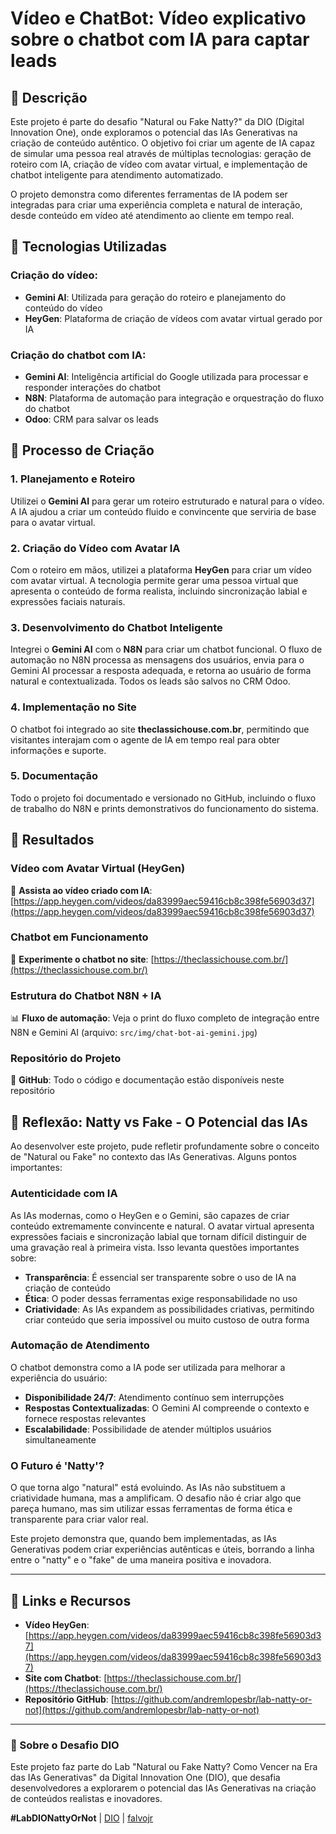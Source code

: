 # Vídeo e ChatBot: Vídeo explicativo sobre o chatbot com IA para captar leads

## 📒 Descrição

Este projeto é parte do desafio "Natural ou Fake Natty?" da DIO (Digital Innovation One), onde exploramos o potencial das IAs Generativas na criação de conteúdo autêntico.
O objetivo foi criar um agente de IA capaz de simular uma pessoa real através de múltiplas tecnologias: geração de roteiro com IA, criação de vídeo com avatar virtual, e implementação de chatbot inteligente para atendimento automatizado.

O projeto demonstra como diferentes ferramentas de IA podem ser integradas para criar uma experiência completa e natural de interação, desde conteúdo em vídeo até atendimento ao cliente em tempo real.

## 🤖 Tecnologias Utilizadas
### Criação do vídeo:
- **Gemini AI**: Utilizada para geração do roteiro e planejamento do conteúdo do vídeo
- **HeyGen**: Plataforma de criação de vídeos com avatar virtual gerado por IA

### Criação do chatbot com IA:
- **Gemini AI**: Inteligência artificial do Google utilizada para processar e responder interações do chatbot
- **N8N**: Plataforma de automação para integração e orquestração do fluxo do chatbot
- **Odoo**: CRM para salvar os leads

## 🧐 Processo de Criação

### 1. Planejamento e Roteiro
Utilizei o **Gemini AI** para gerar um roteiro estruturado e natural para o vídeo. A IA ajudou a criar um conteúdo fluido e convincente que serviria de base para o avatar virtual.

### 2. Criação do Vídeo com Avatar IA
Com o roteiro em mãos, utilizei a plataforma **HeyGen** para criar um vídeo com avatar virtual. A tecnologia permite gerar uma pessoa virtual que apresenta o conteúdo de forma realista, incluindo sincronização labial e expressões faciais naturais.

### 3. Desenvolvimento do Chatbot Inteligente
Integrei o **Gemini AI** com o **N8N** para criar um chatbot funcional. O fluxo de automação no N8N processa as mensagens dos usuários, envia para o Gemini AI processar a resposta adequada, e retorna ao usuário de forma natural e contextualizada. Todos os leads são salvos no CRM Odoo.

### 4. Implementação no Site
O chatbot foi integrado ao site **theclassichouse.com.br**, permitindo que visitantes interajam com o agente de IA em tempo real para obter informações e suporte.

### 5. Documentação
Todo o projeto foi documentado e versionado no GitHub, incluindo o fluxo de trabalho do N8N e prints demonstrativos do funcionamento do sistema.

## 🚀 Resultados

### Vídeo com Avatar Virtual (HeyGen)
🎥 **Assista ao vídeo criado com IA**: [https://app.heygen.com/videos/da83999aec59416cb8c398fe56903d37](https://app.heygen.com/videos/da83999aec59416cb8c398fe56903d37)

### Chatbot em Funcionamento
💬 **Experimente o chatbot no site**: [https://theclassichouse.com.br/](https://theclassichouse.com.br/)

### Estrutura do Chatbot N8N + IA
📊 **Fluxo de automação**: Veja o print do fluxo completo de integração entre N8N e Gemini AI (arquivo: `src/img/chat-bot-ai-gemini.jpg`)

### Repositório do Projeto
📁 **GitHub**: Todo o código e documentação estão disponíveis neste repositório

## 💭 Reflexão: Natty vs Fake - O Potencial das IAs

Ao desenvolver este projeto, pude refletir profundamente sobre o conceito de "Natural ou Fake" no contexto das IAs Generativas. Alguns pontos importantes:

### Autenticidade com IA
As IAs modernas, como o HeyGen e o Gemini, são capazes de criar conteúdo extremamente convincente e natural. O avatar virtual apresenta expressões faciais e sincronização labial que tornam difícil distinguir de uma gravação real à primeira vista. Isso levanta questões importantes sobre:
- **Transparência**: É essencial ser transparente sobre o uso de IA na criação de conteúdo
- **Ética**: O poder dessas ferramentas exige responsabilidade no uso
- **Criatividade**: As IAs expandem as possibilidades criativas, permitindo criar conteúdo que seria impossível ou muito custoso de outra forma

### Automação de Atendimento
O chatbot demonstra como a IA pode ser utilizada para melhorar a experiência do usuário:
- **Disponibilidade 24/7**: Atendimento contínuo sem interrupções
- **Respostas Contextualizadas**: O Gemini AI compreende o contexto e fornece respostas relevantes
- **Escalabilidade**: Possibilidade de atender múltiplos usuários simultaneamente

### O Futuro é 'Natty'?
O que torna algo "natural" está evoluindo. As IAs não substituem a criatividade humana, mas a amplificam. O desafio não é criar algo que pareça humano, mas sim utilizar essas ferramentas de forma ética e transparente para criar valor real.

Este projeto demonstra que, quando bem implementadas, as IAs Generativas podem criar experiências autênticas e úteis, borrando a linha entre o "natty" e o "fake" de uma maneira positiva e inovadora.

---

## 🔗 Links e Recursos

- **Vídeo HeyGen**: [https://app.heygen.com/videos/da83999aec59416cb8c398fe56903d37](https://app.heygen.com/videos/da83999aec59416cb8c398fe56903d37)
- **Site com Chatbot**: [https://theclassichouse.com.br/](https://theclassichouse.com.br/)
- **Repositório GitHub**: [https://github.com/andremlopesbr/lab-natty-or-not](https://github.com/andremlopesbr/lab-natty-or-not)

---

### 📌 Sobre o Desafio DIO

Este projeto faz parte do Lab "Natural ou Fake Natty? Como Vencer na Era das IAs Generativas" da Digital Innovation One (DIO), que desafia desenvolvedores a explorarem o potencial das IAs Generativas na criação de conteúdos realistas e inovadores.

**#LabDIONattyOrNot** | [DIO](https://www.linkedin.com/school/dio-makethechange) | [falvojr](https://www.linkedin.com/in/falvojr)

